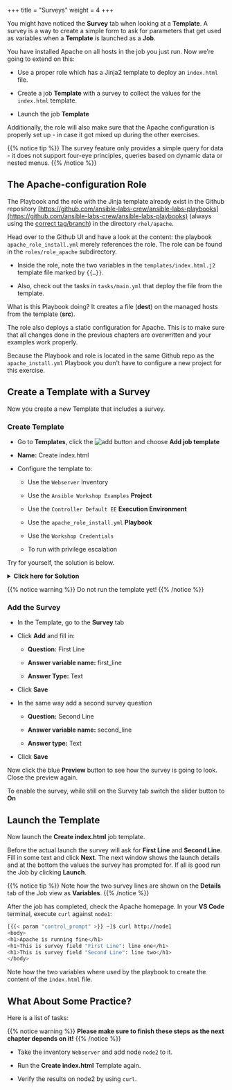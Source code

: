 +++
title = "Surveys"
weight = 4
+++

You might have noticed the **Survey** tab when looking at a **Template**. A survey is a way to create a simple form to ask for parameters that get used as variables when a **Template** is launched as a **Job**.

You have installed Apache on all hosts in the job you just run. Now we’re going to extend on this:

- Use a proper role which has a Jinja2 template to deploy an `index.html` file.

- Create a job **Template** with a survey to collect the values for the `index.html` template.

- Launch the job **Template**

Additionally, the role will also make sure that the Apache configuration is properly set up - in case it got mixed up during the other exercises.

{{% notice tip %}}
The survey feature only provides a simple query for data - it does not support four-eye principles, queries based on dynamic data or nested menus.
{{% /notice %}}

## The Apache-configuration Role

The Playbook and the role with the Jinja template already exist in the Github repository [https://github.com/ansible-labs-crew/ansible-labs-playbooks](https://github.com/ansible-labs-crew/ansible-labs-playbooks) (always using the [correct tag/branch](https://github.com/ansible-labs-crew/ansible-labs-playbooks.git/tree/summit_2021)) in the directory `rhel/apache`.

 Head over to the Github UI and have a look at the content: the playbook `apache_role_install.yml` merely references the role. The role can be found in the `roles/role_apache` subdirectory.

- Inside the role, note the two variables in the `templates/index.html.j2` template file marked by `{{…​}}`\.

- Also, check out the tasks in `tasks/main.yml` that deploy the file from the template.

What is this Playbook doing? It creates a file (**dest**) on the managed hosts from the template (**src**).

The role also deploys a static configuration for Apache. This is to make sure that all changes done in the previous chapters are overwritten and your examples work properly.

Because the Playbook and role is located in the same Github repo as the `apache_install.yml` Playbook you don't have to configure a new project for this exercise.

## Create a Template with a Survey

Now you create a new Template that includes a survey.

### Create Template

- Go to **Templates**, click the ![add](../../images/blue_add.png?classes=inline) button and choose **Add job template**

- **Name:** Create index.html

- Configure the template to:

  - Use the `Webserver` Inventory

  - Use the `Ansible Workshop Examples` **Project**

  - Use the `Controller Default EE` **Execution Environment**

  - Use the `apache_role_install.yml` **Playbook**

  - Use the `Workshop Credentials`

  - To run with privilege escalation

Try for yourself, the solution is below.

<details><summary><b>Click here for Solution</b></summary>
<hr/>
<p>

- **Name:** Create index.html

- **Job Type:** Run

- **Inventory:** Webserver

- **Project:** Ansible Workshop Examples

- **Execution Environment:** Controller Default EE 

- **Playbook:** `rhel/apache/apache_role_install.yml`

- **Credentials:** Workshop Credentials

- **Options:** Privilege Escalation

- Click **Save**

</p>
<hr/>
</details>

{{% notice warning %}}
Do not run the template yet!
{{% /notice %}}

### Add the Survey

- In the Template, go to the **Survey** tab

- Click **Add** and fill in:

  - **Question:** First Line

  - **Answer variable name:** first_line

  - **Answer Type:** Text

- Click **Save**

- In the same way add a second survey question

  - **Question:** Second Line

  - **Answer variable name:** second_line

  - **Answer type:** Text

- Click **Save**

Now click the blue **Preview** button to see how the survey is going to look. Close the preview again.

To enable the survey, while still on the Survey tab switch the slider button to **On**
## Launch the Template

Now launch the **Create index.html** job template.

Before the actual launch the survey will ask for **First Line** and **Second Line**. Fill in some text and click **Next**. The next window shows the launch details and at the bottom the values the survey has prompted for. If all is good run the Job by clicking **Launch**.

{{% notice tip %}}
Note how the two survey lines are shown on the **Details** tab of the Job view as **Variables**.
{{% /notice %}}

After the job has completed, check the Apache homepage. In your **VS Code** terminal, execute `curl` against `node1`:

```bash
[{{< param "control_prompt" >}} ~]$ curl http://node1
<body>
<h1>Apache is running fine</h1>
<h1>This is survey field "First Line": line one</h1>
<h1>This is survey field "Second Line": line two</h1>
</body>
```

Note how the two variables where used by the playbook to create the content of the `index.html` file.

## What About Some Practice?

Here is a list of tasks:

{{% notice warning %}}
**Please make sure to finish these steps as the next chapter depends on it!**
{{% /notice %}}

- Take the inventory `Webserver` and add node `node2` to it.

- Run the **Create index.html** Template again.

- Verify the results on node2 by using `curl`.
